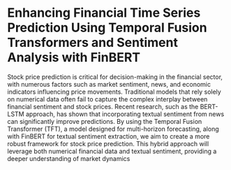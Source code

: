 # Enhancing Financial Time Series Prediction Using Temporal Fusion Transformers and Sentiment Analysis with FinBERT
Stock price prediction is critical for decision-making in the financial sector, with numerous factors such as market sentiment, news, and economic indicators influencing price movements. Traditional models that rely solely on numerical data often fail to capture the complex interplay between financial sentiment and stock prices. Recent research, such as the BERT-LSTM approach, has shown that incorporating textual sentiment from news can significantly improve predictions. By using the Temporal Fusion Transformer (TFT), a model designed for multi-horizon forecasting, along with FinBERT for textual sentiment extraction, we aim to create a more robust framework for stock price prediction. This hybrid approach will leverage both numerical financial data and textual sentiment, providing a deeper understanding of market dynamics
